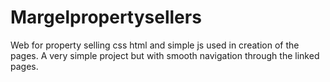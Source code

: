 # Margelpropertysellers
Web for property selling
css html and simple js used in creation of the pages. A very simple project but with smooth navigation through the linked pages.
